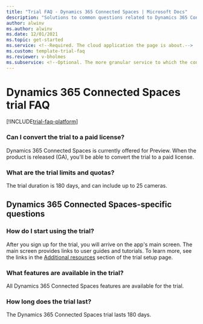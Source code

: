 ```yaml
---  
title: "Trial FAQ - Dynamics 365 Connected Spaces | Microsoft Docs"
description: "Solutions to common questions related to Dynamics 365 Connected Spaces trial setup and management. Learn how to resolve platform and app-specific issues."
author: alwinv
ms.author: alwinv
ms.date: 12/01/2021
ms.topic: get-started
ms.service: <!--Required. The cloud application the page is about.-->
ms.custom: template-trial-faq 
ms.reviewer: v-bholmes
ms.subservice: <!--Optional. The more granular service to which the content belongs.-->
---
```


<!--Remove all the comments in this template before you merge to the main branch.-->

<!--This template provides the basic structure of a trial frequently asked questions page. The first part of this page contains app-specific questions and answers. The second half of the page contains platform-specific issues that are pulled from a shared include statement to avoid duplicating information.
For Project Beethoven, we are focusing on the following core principles:
- Keep the frequently asked questions page minimal and consistent with this template
- Link out to additional information where possible
- Reuse content on the FAQ page by using the platform include statement
To provide feedback on this template, contact [Alex Ferguson](mailto:alex.ferguson@microsoft.com).-->

# Dynamics 365 Connected Spaces trial FAQ

<!--The include statement is particular to your repo. Check your repo to ensure that this is the proper location of the file.-->

[!INCLUDE[trial-faq-platform](includes/trial-faq-platform.md)]

### Can I convert the trial to a paid license?

Dynamics 365 Connected Spaces is currently offered for Preview. When the product is released (GA), you'll be able to convert the trial to a paid license. 

### What are the trial limits and quotas?

The trial duration is 180 days, and can include up to 25 cameras.

## Dynamics 365 Connected Spaces-specific questions

### How do I start using the trial?

After you sign up for the trial, you will arrive on the app's main screen. The main screen provides links to user guides and tutorials. To learn more, see the links in the [Additional resources](trial-signup.md) section of the trial setup page.

### What features are available in the trial?

All Dynamics 365 Connected Spaces features are available for the trial. 

### How long does the trial last?

The Dynamics 365 Connected Spaces trial lasts 180 days. 
